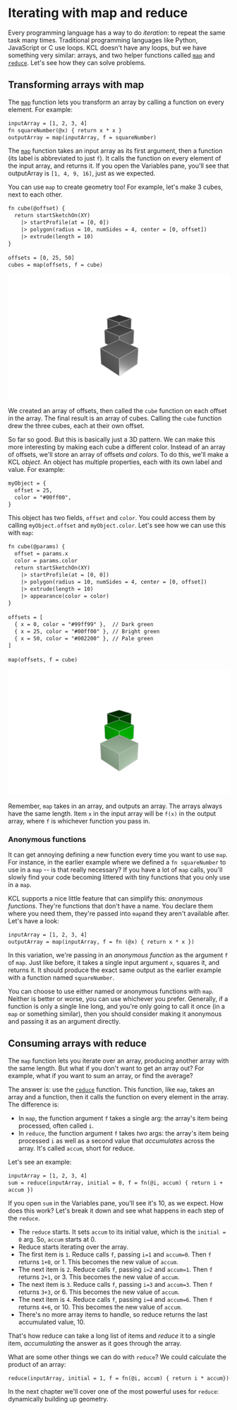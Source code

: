 # Iterating with map and reduce

<!-- toc -->

Every programming language has a way to do _iteration_: to repeat the same task many times. Traditional programming languages like Python, JavaScript or C use loops. KCL doesn't have any loops, but we have something very similar: arrays, and two helper functions called [`map`] and [`reduce`]. Let's see how they can solve problems.

## Transforming arrays with map

The [`map`] function lets you transform an array by calling a function on every element. For example:

```kcl
inputArray = [1, 2, 3, 4]
fn squareNumber(@x) { return x * x }
outputArray = map(inputArray, f = squareNumber)
```

The [`map`] function takes an input array as its first argument, then a function (its label is abbreviated to just `f`). It calls the function on every element of the input array, and returns it. If you open the Variables pane, you'll see that outputArray is `[1, 4, 9, 16]`, just as we expected.

You can use `map` to create geometry too! For example, let's make 3 cubes, next to each other.

```kcl=three_map_cubes
fn cube(@offset) {
  return startSketchOn(XY)
    |> startProfile(at = [0, 0])
    |> polygon(radius = 10, numSides = 4, center = [0, offset])
    |> extrude(length = 10)
}

offsets = [0, 25, 50]
cubes = map(offsets, f = cube)
```

![Three mapped cubes](images/dynamic/three_map_cubes.png)

We created an array of offsets, then called the `cube` function on each offset in the array. The final result is an array of cubes. Calling the `cube` function drew the three cubes, each at their own offset.

So far so good. But this is basically just a 3D pattern. We can make this more interesting by making each cube a different color. Instead of an array of offsets, we'll store an array of offsets _and colors_. To do this, we'll make a KCL _object_. An object has multiple properties, each with its own label and value. For example:

```kcl
myObject = {
  offset = 25,
  color = "#00ff00",
}
```

This object has two fields, `offset` and `color`. You could access them by calling `myObject.offset` and `myObject.color`. Let's see how we can use this with `map`:

```kcl=three_map_cubes_color
fn cube(@params) {
  offset = params.x
  color = params.color
  return startSketchOn(XY)
    |> startProfile(at = [0, 0])
    |> polygon(radius = 10, numSides = 4, center = [0, offset])
    |> extrude(length = 10)
    |> appearance(color = color)
}

offsets = [
  { x = 0, color = "#99ff99" },  // Dark green
  { x = 25, color = "#00ff00" }, // Bright green
  { x = 50, color = "#002200" }, // Pale green
]

map(offsets, f = cube)
```

![Three mapped cubes of different colors](images/dynamic/three_map_cubes_color.png)

Remember, `map` takes in an array, and outputs an array. The arrays always have the same length. Item `x` in the input array will be `f(x)` in the output array, where `f` is whichever function you pass in.

### Anonymous functions

It can get annoying defining a new function every time you want to use `map`. For instance, in the earlier example where we defined a `fn squareNumber` to use in a `map` -- is that really necessary? If you have a lot of `map` calls, you'll slowly find your code becoming littered with tiny functions that you only use in a `map`.

KCL supports a nice little feature that can simplify this: _anonymous functions_. They're functions that don't have a name. You declare them where you need them, they're passed into `map`and they aren't available after. Let's have a look:

```kcl
inputArray = [1, 2, 3, 4]
outputArray = map(inputArray, f = fn (@x) { return x * x })
```

In this variation, we're passing in an _anonymous function_ as the argument `f` of `map`. Just like before, it takes a single input argument `x`, squares it, and returns it. It should produce the exact same output as the earlier example with a function named `squareNumber`.

You can choose to use either named or anonymous functions with `map`. Neither is better or worse, you can use whichever you prefer. Generally, if a function is only a single line long, and you're only going to call it once (in a `map` or something similar), then you should consider making it anonymous and passing it as an argument directly.

## Consuming arrays with reduce

The `map` function lets you iterate over an array, producing another array with the same length. But what if you don't want to get an array out? For example, what if you want to sum an array, or find the average?

The answer is: use the [`reduce`] function. This function, like `map`, takes an array and a function, then it calls the function on every element in the array. The difference is:

 - In `map`, the function argument `f` takes a single arg: the array's item being processed, often called `i`.
 - In `reduce`, the function argument `f` takes _two_ args: the array's item being processed `i` as well as a second value that _accumulates_ across the array. It's called `accum`, short for reduce.

Let's see an example:

```kcl
inputArray = [1, 2, 3, 4]
sum = reduce(inputArray, initial = 0, f = fn(@i, accum) { return i + accum }) 
```

If you open `sum` in the Variables pane, you'll see it's 10, as we expect. How does this work? Let's break it down and see what happens in each step of the `reduce`.

 - The `reduce` starts. It sets `accum` to its initial value, which is the `initial = 0` arg. So, `accum` starts at 0.
 - Reduce starts iterating over the array.
 - The first item is `1`. Reduce calls `f`, passing `i=1` and `accum=0`. Then `f` returns `1+0`, or 1. This becomes the new value of `accum`.
 - The next item is `2`. Reduce calls `f`, passing `i=2` and `accum=1`. Then `f` returns `2+1`, or 3. This becomes the new value of `accum`.
 - The next item is `3`. Reduce calls `f`, passing `i=3` and `accum=3`. Then `f` returns `3+3`, or 6. This becomes the new value of `accum`.
 - The next item is `4`. Reduce calls `f`, passing `i=4` and `accum=6`. Then `f` returns `4+6`, or 10. This becomes the new value of `accum`.
 - There's no more array items to handle, so reduce returns the last accumulated value, 10.

That's how reduce can take a long list of items and _reduce_ it to a single item, _accumulating_ the answer as it goes through the array.

What are some other things we can do with `reduce`? We could calculate the product of an array:

```kcl
reduce(inputArray, initial = 1, f = fn(@i, accum) { return i * accum})
```

In the next chapter we'll cover one of the most powerful uses for `reduce`: dynamically building up geometry.

[`map`]: https://zoo.dev/docs/kcl-std/map
[`reduce`]: https://zoo.dev/docs/kcl-std/reduce

